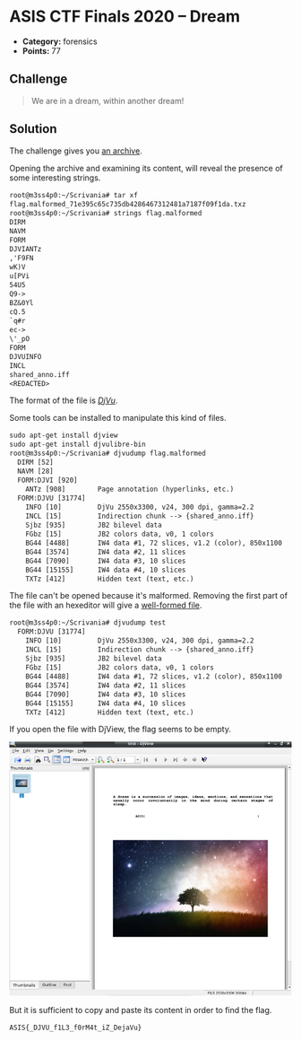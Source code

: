 # ASIS CTF Finals 2020 – Dream

* **Category:** forensics
* **Points:** 77

## Challenge

> We are in a dream, within another dream!

## Solution

The challenge gives you [an archive](flag.malformed_71e395c65c735db4286467312481a7187f09f1da.txz).

Opening the archive and examining its content, will reveal the presence of some interesting strings.

```
root@m3ss4p0:~/Scrivania# tar xf flag.malformed_71e395c65c735db4286467312481a7187f09f1da.txz
root@m3ss4p0:~/Scrivania# strings flag.malformed
DIRM
NAVM
FORM
DJVIANTz
,'F9FN
wK)V
u[PVi
54U5
Q9->
BZ&0Yl
cQ.5
`q#r
ec->
\'_pO
FORM
DJVUINFO
INCL
shared_anno.iff
<REDACTED>
```

The format of the file is [*DjVu*](https://en.wikipedia.org/wiki/DjVu).

Some tools can be installed to manipulate this kind of files.

```
sudo apt-get install djview
sudo apt-get install djvulibre-bin
root@m3ss4p0:~/Scrivania# djvudump flag.malformed
  DIRM [52] 
  NAVM [28] 
  FORM:DJVI [920] 
    ANTz [908]        Page annotation (hyperlinks, etc.)
  FORM:DJVU [31774] 
    INFO [10]         DjVu 2550x3300, v24, 300 dpi, gamma=2.2
    INCL [15]         Indirection chunk --> {shared_anno.iff}
    Sjbz [935]        JB2 bilevel data
    FGbz [15]         JB2 colors data, v0, 1 colors
    BG44 [4488]       IW4 data #1, 72 slices, v1.2 (color), 850x1100
    BG44 [3574]       IW4 data #2, 11 slices
    BG44 [7090]       IW4 data #3, 10 slices
    BG44 [15155]      IW4 data #4, 10 slices
    TXTz [412]        Hidden text (text, etc.)
```

The file can't be opened because it's malformed. Removing the first part of the file with an hexeditor will give a [well-formed file](test).

```
root@m3ss4p0:~/Scrivania# djvudump test 
  FORM:DJVU [31774] 
    INFO [10]         DjVu 2550x3300, v24, 300 dpi, gamma=2.2
    INCL [15]         Indirection chunk --> {shared_anno.iff}
    Sjbz [935]        JB2 bilevel data
    FGbz [15]         JB2 colors data, v0, 1 colors
    BG44 [4488]       IW4 data #1, 72 slices, v1.2 (color), 850x1100
    BG44 [3574]       IW4 data #2, 11 slices
    BG44 [7090]       IW4 data #3, 10 slices
    BG44 [15155]      IW4 data #4, 10 slices
    TXTz [412]        Hidden text (text, etc.)
```

If you open the file with DjView, the flag seems to be empty.

![content.png](content.png)

But it is sufficient to copy and paste its content in order to find the flag.

```
ASIS{_DJVU_f1L3_f0rM4t_iZ_DejaVu}
```